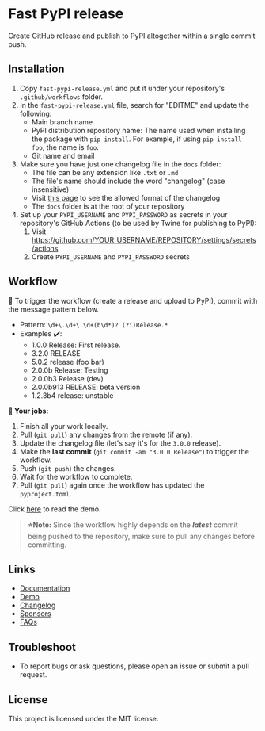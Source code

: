 # Fast PyPI release

Create GitHub release and publish to PyPI altogether within a single commit push.


## Installation

1. Copy `fast-pypi-release.yml` and put it under your repository's `.github/workflows` folder.
1. In the `fast-pypi-release.yml` file, search for "EDITME" and update the following:
    - Main branch name
    - PyPI distribution repository name: The name used when installing the package with `pip install`. For example, if using `pip install foo`, the name is `foo`.
    - Git name and email
1. Make sure you have just one changelog file in the `docs` folder:
    - The file can be any extension like `.txt` or `.md`
    - The file's name should include the word "changelog" (case insensitive)
    - Visit [this page](https://nvfp.github.io/fast-pypi-release/demo) to see the allowed format of the changelog
    - The `docs` folder is at the root of your repository
1. Set up your `PYPI_USERNAME` and `PYPI_PASSWORD` as secrets in your repository's GitHub Actions (to be used by Twine for publishing to PyPI):
    1. Visit https://github.com/YOUR_USERNAME/REPOSITORY/settings/secrets/actions
    2. Create `PYPI_USERNAME` and `PYPI_PASSWORD` secrets


## Workflow

🎯 To trigger the workflow (create a release and upload to PyPI), commit with the message pattern below.
- Pattern: `\d+\.\d+\.\d+(b\d*)? (?i)Release.*`
- Examples ✔️:
    - 1.0.0 Release: First release.
    - 3.2.0 RELEASE
    - 5.0.2 release (foo bar)
    - 2.0.0b Release: Testing
    - 2.0.0b3 Release (dev)
    - 2.0.0b913 RELEASE: beta version
    - 1.2.3b4 release: unstable

**💼 Your jobs:**
1. Finish all your work locally.
1. Pull (`git pull`) any changes from the remote (if any).
1. Update the changelog file (let's say it's for the `3.0.0` release).
1. Make the **last commit** (`git commit -am "3.0.0 Release"`) to trigger the workflow.
1. Push (`git push`) the changes.
1. Wait for the workflow to complete.
1. Pull (`git pull`) again once the workflow has updated the `pyproject.toml`.

Click [here](https://nvfp.github.io/fast-pypi-release/demo) to read the demo.

> **⭐️Note:** Since the workflow highly depends on the ***latest*** commit being pushed to the repository, make sure to pull any changes before committing.


## Links

- [Documentation](https://nvfp.github.io/fast-pypi-release)
- [Demo](https://nvfp.github.io/fast-pypi-release/demo)
- [Changelog](https://nvfp.github.io/fast-pypi-release/changelog)
- [Sponsors](https://nvfp.github.io/fast-pypi-release/sponsors)
- [FAQs](https://nvfp.github.io/fast-pypi-release/faqs)


## Troubleshoot

- To report bugs or ask questions, please open an issue or submit a pull request.


## License

This project is licensed under the MIT license.
